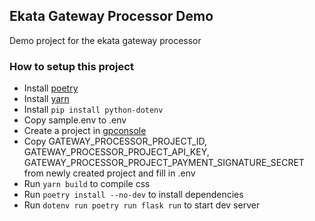 ## Ekata Gateway Processor Demo

Demo project for the ekata gateway processor

### How to setup this project

- Install [poetry](https://python-poetry.org/)
- Install [yarn](https://yarnpkg.com/)
- Install `pip install python-dotenv`
- Copy sample.env to .env
- Create a project in [gpconsole](https://gpconsole.ekata.io/)
- Copy GATEWAY_PROCESSOR_PROJECT_ID, GATEWAY_PROCESSOR_PROJECT_API_KEY, GATEWAY_PROCESSOR_PROJECT_PAYMENT_SIGNATURE_SECRET from newly created project and fill in .env
- Run `yarn build` to compile css
- Run `poetry install --no-dev` to install dependencies
- Run `dotenv run poetry run flask run` to start dev server
